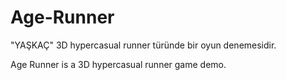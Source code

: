 # Age-Runner
"YAŞKAÇ" 3D hypercasual runner türünde bir oyun denemesidir.

Age Runner is a 3D hypercasual runner game demo. 
